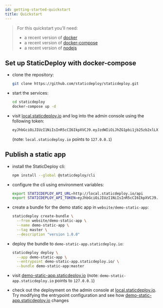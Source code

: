 ```yaml
---
id: getting-started-quickstart
title: Quickstart
---
```


> For this quickstart you'll need:
>
> - a recent version of [docker](https://docs.docker.com/install/)
> - a recent version of
>   [docker-compose](https://docs.docker.com/compose/install/)
> - a recent version of [nodejs](https://nodejs.org/en/)

## Set up StaticDeploy with docker-compose

- clone the repository:

  ```sh
  git clone https://github.com/staticdeploy/staticdeploy.git
  ```

- start the services:

  ```sh
  cd staticdeploy
  docker-compose up -d
  ```

- visit [local.staticdeploy.io](http://local.staticdeploy.io/) and log into the
  admin console using the following token:

  ```sh
  eyJhbGciOiJIUzI1NiIsInR5cCI6IkpXVCJ9.eyJzdWIiOiJhZG1pbi1jb25zb2xlLXVzZXIifQ.yGQzbu3CAIGuxnEhEAKrqv9W8cXuBiCnPIwN_kmmzlQ
  ```

  (note: `local.staticdeploy.io` points to `127.0.0.1`)

## Publish a static app

- install the StaticDeploy cli:

  ```sh
  npm install --global @staticdeploy/cli
  ```

- configure the cli using environment variables:

  ```sh
  export STATICDEPLOY_API_URL=http://local.staticdeploy.io/api
  export STATICDEPLOY_API_TOKEN=eyJhbGciOiJIUzI1NiIsInR5cCI6IkpXVCJ9.eyJzdWIiOiJjbGktdXNlciJ9.5Afzq7hN9GoLzlKCJwxGpi1RnQeCSF705vRxuqXPZkU
  ```

- create a bundle for the demo static app in `website/demo-static-app`:

  ```sh
  staticdeploy create-bundle \
    --from website/demo-static-app \
    --name demo-static-app \
    --tag master \
    --description "version 1.0.0"
  ```

- deploy the bundle to `demo-static-app.staticdeploy.io`:

  ```sh
  staticdeploy deploy \
    --app demo-static-app \
    --entrypoint demo-static-app.staticdeploy.io/ \
    --bundle demo-static-app:master
  ```

- visit
  [demo-static-app.staticdeploy.io](http://demo-static-app.staticdeploy.io/)
  (note: `demo-static-app.staticdeploy.io` points to `127.0.0.1`)

- check out the deployment on the admin console at
  [local.staticdeploy.io](http://local.staticdeploy.io/). Try modifying the
  entrypoint configuration and see how
  [demo-static-app.staticdeploy.io](http://demo-static-app.staticdeploy.io/)
  changes
